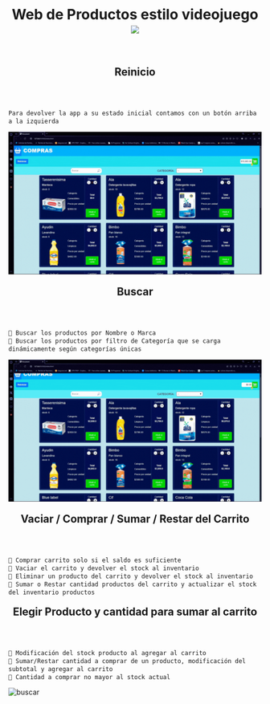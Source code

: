 <header>
<h1 style="text-align:center;border:0px;margin:0px;padding:5px" align="center">Web de Productos estilo videojuego</h1>
<img src="https://user-images.githubusercontent.com/73097560/115834477-dbab4500-a447-11eb-908a-139a6edaec5c.gif">
</header>

<section>
    <header>
    <h2 style="text-align:center;border:0px;margin:0px;padding:5px" align="center">Reinicio</h2>
    </header>
    
    Para devolver la app a su estado inicial contamos con un botón arriba a la izquierda
</section>

![reinicio](/muestras/reinicio.gif)

<section>
    <header>
    <h2 style="text-align:center;border:0px;margin:0px;padding:5px" align="center">Buscar</h2>
    </header>

    🔹 Buscar los productos por Nombre o Marca
    🔹 Buscar los productos por filtro de Categoría que se carga dinámicamente según categorías únicas
</section>

![buscar](/muestras/buscar.gif)

<section>
    <header>
    <h2 style="text-align:center;border:0px;margin:0px;padding:5px" align="center">Vaciar / Comprar / Sumar / Restar del Carrito</h2>
    </header>

    🔹 Comprar carrito solo si el saldo es suficiente
    🔹 Vaciar el carrito y devolver el stock al inventario
    🔹 Eliminar un producto del carrito y devolver el stock al inventario
    🔹 Sumar o Restar cantidad productos del carrito y actualizar el stock del inventario productos
    
</section>


<section>
    <header>
    <h2 style="text-align:center;border:0px;margin:0px;padding:5px" align="center">Elegir Producto y cantidad para sumar al carrito</h2>
    </header>

    🔹 Modificación del stock producto al agregar al carrito
    🔹 Sumar/Restar cantidad a comprar de un producto, modificación del subtotal y agregar al carrito
    🔹 Cantidad a comprar no mayor al stock actual

</section>


![buscar](/muestras/carrito.gif)